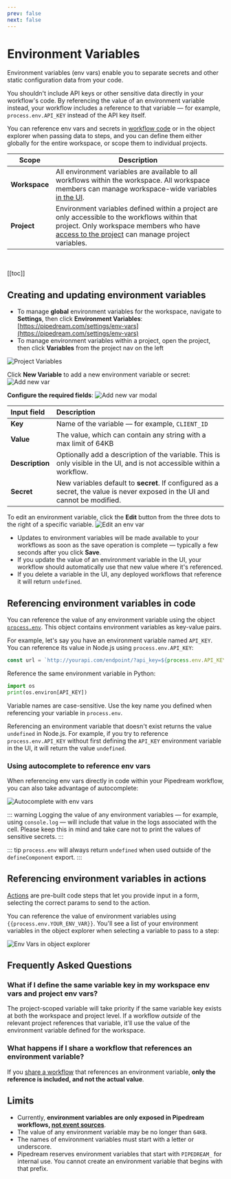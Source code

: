 ```yaml
---
prev: false
next: false
---
```


# Environment Variables

Environment variables (env vars) enable you to separate secrets and other static configuration data from your code.

You shouldn't include API keys or other sensitive data directly in your workflow's code. By referencing the value of an environment variable instead, your workflow includes a reference to that variable — for example, `process.env.API_KEY` instead of the API key itself.

You can reference env vars and secrets in [workflow code](/code/) or in the object explorer when passing data to steps, and you can define them either globally for the entire workspace, or scope them to individual projects.

| Scope | Description |
| -- | -- |
| **Workspace** | All environment variables are available to all workflows within the workspace. All workspace members can manage workspace-wide variables [in the UI](https://pipedream.com/settings/env-vars). |
| **Project** | Environment variables defined within a project are only accessible to the workflows within that project. Only workspace members who have [access to the project](/projects/#permissions) can manage project variables. |

<br />

[[toc]]

## Creating and updating environment variables

- To manage **global** environment variables for the workspace, navigate to **Settings**, then click **Environment Variables**: [https://pipedream.com/settings/env-vars](https://pipedream.com/settings/env-vars)
- To manage environment variables within a project, open the project, then click **Variables** from the project nav on the left
<img style="max-width:300px" alt="Project Variables" src="./images//project-vars.png" />

Click **New Variable** to add a new environment variable or secret:
![Add new var](./images/add-new-var-v2.png)

**Configure the required fields**:
![Add new var modal](./images//add-var-modal-v2.png)

| Input field | Description |
| :-- | :-- |
| **Key** | Name of the variable — for example, `CLIENT_ID` |
| **Value** | The value, which can contain any string with a max limit of 64KB |
| **Description** | Optionally add a description of the variable. This is only visible in the UI, and is not accessible within a workflow. |
| **Secret** | New variables default to **secret**. If configured as a secret, the value is never exposed in the UI and cannot be modified. |

To edit an environment variable, click the **Edit** button from the three dots to the right of a specific variable.
![Edit an env var](./images/edit-env-var.png)

- Updates to environment variables will be made available to your workflows as soon as the save operation is complete — typically a few seconds after you click **Save**.
- If you update the value of an environment variable in the UI, your workflow should automatically use that new value where it's referenced.
- If you delete a variable in the UI, any deployed workflows that reference it will return `undefined`.

## Referencing environment variables in code

You can reference the value of any environment variable using the object [`process.env`](https://nodejs.org/dist/latest-v10.x/docs/api/process.html#process_process_env). This object contains environment variables as key-value pairs.

For example, let's say you have an environment variable named `API_KEY`. You can reference its value in Node.js using `process.env.API_KEY`:

```javascript
const url = `http://yourapi.com/endpoint/?api_key=${process.env.API_KEY}`;
```

Reference the same environment variable in Python:

```python
import os
print(os.environ[API_KEY])
```

Variable names are case-sensitive. Use the key name you defined when referencing your variable in `process.env`.

Referencing an environment variable that doesn't exist returns the value `undefined` in Node.js. For example, if you try to reference `process.env.API_KEY` without first defining the `API_KEY` environment variable in the UI, it will return the value `undefined`.

### Using autocomplete to reference env vars
When referencing env vars directly in code within your Pipedream workflow, you can also take advantage of autocomplete:

![Autocomplete with env vars](./images/autocomplete-env-vars.png)

::: warning
Logging the value of any environment variables — for example, using `console.log` — will include that value in the logs associated with the cell. Please keep this in mind and take care not to print the values of sensitive secrets.
:::

::: tip
`process.env` will always return `undefined` when used outside of the `defineComponent` export.
:::

## Referencing environment variables in actions

[Actions](/components#actions) are pre-built code steps that let you provide input in a form, selecting the correct params to send to the action.

You can reference the value of environment variables using <code v-pre>{{process.env.YOUR_ENV_VAR}}</code>. You'll see a list of your environment variables in the object explorer when selecting a variable to pass to a step:

![Env Vars in object explorer](./images/env-vars-object-explorer-v2.png)

## Frequently Asked Questions

### What if I define the same variable key in my workspace env vars and project env vars?

The project-scoped variable will take priority if the same variable key exists at both the workspace and project level. If a workflow _outside_ of the relevant project references that variable, it'll use the value of the environment variable defined for the workspace.

### What happens if I share a workflow that references an environment variable?
If you [share a workflow](/workflows/sharing/) that references an environment variable, **only the reference is included, and not the actual value**.

## Limits
- Currently, **environment variables are only exposed in Pipedream workflows, [not event sources](https://github.com/PipedreamHQ/pipedream/issues/583)**.
- The value of any environment variable may be no longer than `64KB`.
- The names of environment variables must start with a letter or underscore.
- Pipedream reserves environment variables that start with `PIPEDREAM_` for internal use. You cannot create an environment variable that begins with that prefix.

<Footer />
